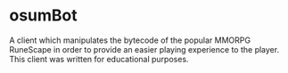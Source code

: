 osumBot
=======

A client which manipulates the bytecode of the popular MMORPG RuneScape in order to provide an easier playing experience to the player. This client was written for educational purposes.

